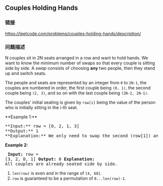 ## Couples Holding Hands  
### 链接  
https://leetcode.com/problems/couples-holding-hands/description/  
### 问题描述

N couples sit in 2N seats arranged in a row and want to hold hands.  We want to know the minimum number of swaps so that every couple is sitting side by side.  A *swap* consists of choosing **any** two people, then they stand up and switch seats. 



The people and seats are represented by an integer from `0` to `2N-1`, the couples are numbered in order, the first couple being `(0, 1)`, the second couple being `(2, 3)`, and so on with the last couple being `(2N-2, 2N-1)`.



The couples' initial seating is given by `row[i]` being the value of the person who is initially sitting in the i-th seat.

<p>**Example 1:**<br /><pre>
**Input:** row = [0, 2, 1, 3]
**Output:** 1
**Explanation:** We only need to swap the second (row[1]) and third (row[2]) person.
</pre>

**Example 2:**<br /><pre>
**Input:** row = [3, 2, 0, 1]
**Output:** 0
**Explanation:** All couples are already seated side by side.
</pre>
 
1.  `len(row)` is even and in the range of `[4, 60]`.
1.  `row` is guaranteed to be a permutation of `0...len(row)-1`.
